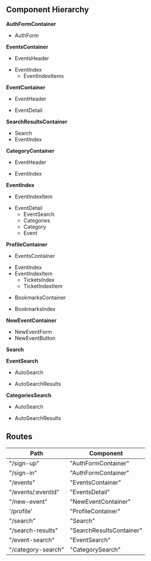 ## Component Hierarchy

**AuthFormContainer**
 - AuthForm

**EventsContainer**
 - EventsHeader
  * EventIndex
    - EventIndexItems

**EventContainer**
 - EventHeader
  + EventDetail

**SearchResultsContainer**
 - Search
 - EventIndex

**CategoryContainer**
 - EventHeader
  + EventIndex

**EventIndex**
 - EventIndexItem
  + EventDetail
    - EventSearch
    - Categories
     + Category
    * Event

**ProfileContainer**
 - EventsContainer
  * EventIndex
  * EventIndexItem
    * TicketsIndex
    * TicketIndexItem
 - BookmarksContainer
  * BookmarksIndex

**NewEventContainer**
 - NewEventForm
  - NewEventButton

**Search**

**EventSearch**
 + AutoSearch
 * AutoSearchResults

**CategoriesSearch**
 + AutoSearch
 * AutoSearchResults

## Routes

|Path   | Component   |
|-------|-------------|
| "/sign-up" | "AuthFormContainer" |
| "/sign-in" | "AuthFormContainer" |
| "/events" | "EventsContainer" |
| "/events/:eventId" | "EventsDetail" |
| "/new-event" | "NewEventContainer" |
| '/profile' | "ProfileContainer"
| "/search" | "Search" |
| "/search-results" | "SearchResultsContainer"
| "/event-search" | "EventSearch" |
| "/category-search" | "CategorySearch" |
